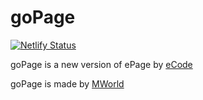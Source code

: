# goPage

[![Netlify Status](https://api.netlify.com/api/v1/badges/a410d38b-a4dc-487e-a144-1ca156ee9a1b/deploy-status)](https://app.netlify.com/sites/my-gopage/deploys?branch=main)

goPage is a new version of ePage by [eCode](https://replit.com/@ecodeco)

goPage is made by [MWorld](https://replit.com/@MWorldDev)